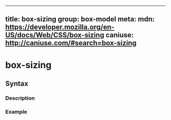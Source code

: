 
  ---
  title: box-sizing
  group: box-model
  meta:
    mdn: https://developer.mozilla.org/en-US/docs/Web/CSS/box-sizing
    caniuse: http://caniuse.com/#search=box-sizing
  ---

  # box-sizing
  <!--- Introduction for box-sizing, keep it brief and set the overall context -->

  ## Syntax
  <!--- Introduce the various syntax for box-sizing -->

  ### Description
  <!--- For each major section of syntax, provide a description explaining its usage further -->

  ### Example
  <!--- Provide code examples for the syntax block you're currently describing -->